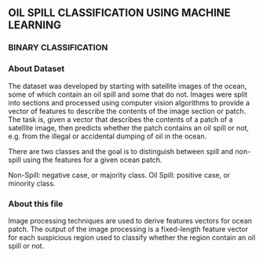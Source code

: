 
## OIL SPILL CLASSIFICATION USING MACHINE LEARNING

### BINARY CLASSIFICATION

### About Dataset
The dataset was developed by starting with satellite images of the ocean, some of which contain an oil spill and some that do not.
Images were split into sections and processed using computer vision algorithms to provide a vector of features to describe the contents of the image section or patch.
The task is, given a vector that describes the contents of a patch of a satellite image, then predicts whether the patch contains an oil spill or not, e.g. from the illegal or accidental dumping of oil in the ocean.

There are two classes and the goal is to distinguish between spill and non-spill using the features for a given ocean patch.

Non-Spill: negative case, or majority class.
Oil Spill: positive case, or minority class.

### About this file
Image processing techniques are used to derive features vectors for ocean patch. The output of the image processing is a fixed-length feature vector for each suspicious region used to classify whether the region contain an oil spill or not.
